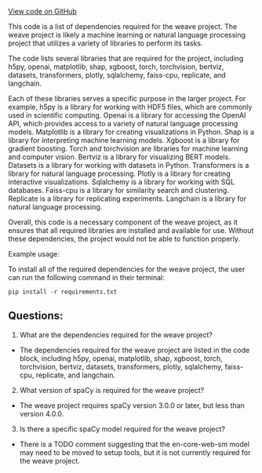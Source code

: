 [View code on GitHub](https://github.com/wandb/weave/requirements.ecosystem.txt)

This code is a list of dependencies required for the weave project. The weave project is likely a machine learning or natural language processing project that utilizes a variety of libraries to perform its tasks. 

The code lists several libraries that are required for the project, including h5py, openai, matplotlib, shap, xgboost, torch, torchvision, bertviz, datasets, transformers, plotly, sqlalchemy, faiss-cpu, replicate, and langchain. 

Each of these libraries serves a specific purpose in the larger project. For example, h5py is a library for working with HDF5 files, which are commonly used in scientific computing. Openai is a library for accessing the OpenAI API, which provides access to a variety of natural language processing models. Matplotlib is a library for creating visualizations in Python. Shap is a library for interpreting machine learning models. Xgboost is a library for gradient boosting. Torch and torchvision are libraries for machine learning and computer vision. Bertviz is a library for visualizing BERT models. Datasets is a library for working with datasets in Python. Transformers is a library for natural language processing. Plotly is a library for creating interactive visualizations. Sqlalchemy is a library for working with SQL databases. Faiss-cpu is a library for similarity search and clustering. Replicate is a library for replicating experiments. Langchain is a library for natural language processing. 

Overall, this code is a necessary component of the weave project, as it ensures that all required libraries are installed and available for use. Without these dependencies, the project would not be able to function properly. 

Example usage: 

To install all of the required dependencies for the weave project, the user can run the following command in their terminal: 

```
pip install -r requirements.txt
```
## Questions: 
 1. What are the dependencies required for the weave project?
- The dependencies required for the weave project are listed in the code block, including h5py, openai, matplotlib, shap, xgboost, torch, torchvision, bertviz, datasets, transformers, plotly, sqlalchemy, faiss-cpu, replicate, and langchain.

2. What version of spaCy is required for the weave project?
- The weave project requires spaCy version 3.0.0 or later, but less than version 4.0.0.

3. Is there a specific spaCy model required for the weave project?
- There is a TODO comment suggesting that the en-core-web-sm model may need to be moved to setup tools, but it is not currently required for the weave project.